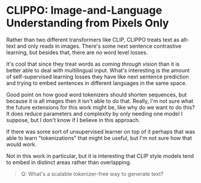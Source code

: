 # CLIPPO: Image-and-Language Understanding from Pixels Only

Rather than two different transformers like CLIP, CLIPPO treats text as alt-text and only reads in images. There's some next sentence contrastive learning, but besides that, there are *no* word level losses.

It's cool that since they treat words as *coming through vision* than it is better able to deal with multilingual input. What's interesting is the amount of self-supervised learning losses they have like next sentence prediction and trying to embed sentences in different languages in the same space.

Good point on how good word tokenizers should shorten sequences, but because it is all images then it isn't able to do that. Really, I'm not sure what the future extensions for this work might be, like why do we want to do this? It does reduce parameters and complexity by only needing one model I suppose, but I don't know if I believe in this approach.

If there was some sort of unsupervised learner on top of it perhaps that was able to learn "tokenizations" that might be useful, but I'm not sure how that would work.

Not in this work in particular, but it is interesting that CLIP style models tend to embed in distinct areas rather than overlapping.

> Q: What's a scalable tokenizer-free way to generate text?

